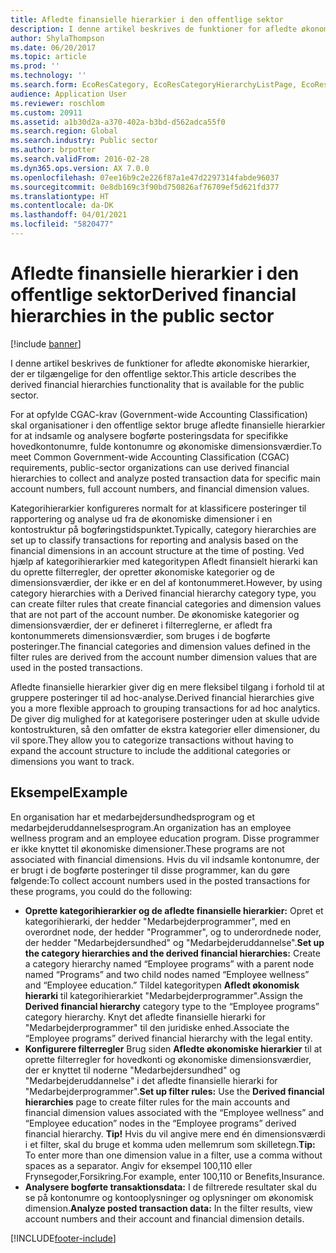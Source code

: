 ```yaml
---
title: Afledte finansielle hierarkier i den offentlige sektor
description: I denne artikel beskrives de funktioner for afledte økonomiske hierarkier, der er tilgængelige for den offentlige sektor.
author: ShylaThompson
ms.date: 06/20/2017
ms.topic: article
ms.prod: ''
ms.technology: ''
ms.search.form: EcoResCategory, EcoResCategoryHierarchyListPage, EcoResCategoryHierarchyRole, LedgerDerivedFinHierarchies, LedgerDerivedFinHierarchyFilterResults, LedgerDerivedFinHierarchyLegalEntities
audience: Application User
ms.reviewer: roschlom
ms.custom: 20911
ms.assetid: a1b30d2a-a370-402a-b3bd-d562adca55f0
ms.search.region: Global
ms.search.industry: Public sector
ms.author: brpotter
ms.search.validFrom: 2016-02-28
ms.dyn365.ops.version: AX 7.0.0
ms.openlocfilehash: 07ee16b9c2e226f87a1e47d2297314fabde96037
ms.sourcegitcommit: 0e8db169c3f90bd750826af76709ef5d621fd377
ms.translationtype: HT
ms.contentlocale: da-DK
ms.lasthandoff: 04/01/2021
ms.locfileid: "5820477"
---
```

# <a name="derived-financial-hierarchies-in-the-public-sector"></a><span data-ttu-id="cf977-103">Afledte finansielle hierarkier i den offentlige sektor</span><span class="sxs-lookup"><span data-stu-id="cf977-103">Derived financial hierarchies in the public sector</span></span>

[!include [banner](../includes/banner.md)]

<span data-ttu-id="cf977-104">I denne artikel beskrives de funktioner for afledte økonomiske hierarkier, der er tilgængelige for den offentlige sektor.</span><span class="sxs-lookup"><span data-stu-id="cf977-104">This article describes the derived financial hierarchies functionality that is available for the public sector.</span></span> 

<span data-ttu-id="cf977-105">For at opfylde CGAC-krav (Government-wide Accounting Classification) skal organisationer i den offentlige sektor bruge afledte finansielle hierarkier for at indsamle og analysere bogførte posteringsdata for specifikke hovedkontonumre, fulde kontonumre og økonomiske dimensionsværdier.</span><span class="sxs-lookup"><span data-stu-id="cf977-105">To meet Common Government-wide Accounting Classification (CGAC) requirements, public-sector organizations can use derived financial hierarchies to collect and analyze posted transaction data for specific main account numbers, full account numbers, and financial dimension values.</span></span> 

<span data-ttu-id="cf977-106">Kategorihierarkier konfigureres normalt for at klassificere posteringer til rapportering og analyse ud fra de økonomiske dimensioner i en kontostruktur på bogføringstidspunktet.</span><span class="sxs-lookup"><span data-stu-id="cf977-106">Typically, category hierarchies are set up to classify transactions for reporting and analysis based on the financial dimensions in an account structure at the time of posting.</span></span> <span data-ttu-id="cf977-107">Ved hjælp af kategorihierarkier med kategoritypen Afledt finansielt hierarki kan du oprette filterregler, der opretter økonomiske kategorier og de dimensionsværdier, der ikke er en del af kontonummeret.</span><span class="sxs-lookup"><span data-stu-id="cf977-107">However, by using category hierarchies with a Derived financial hierarchy category type, you can create filter rules that create financial categories and dimension values that are not part of the account number.</span></span> <span data-ttu-id="cf977-108">De økonomiske kategorier og dimensionsværdier, der er defineret i filterreglerne, er afledt fra kontonummerets dimensionsværdier, som bruges i de bogførte posteringer.</span><span class="sxs-lookup"><span data-stu-id="cf977-108">The financial categories and dimension values defined in the filter rules are derived from the account number dimension values that are used in the posted transactions.</span></span>

<span data-ttu-id="cf977-109">Afledte finansielle hierarkier giver dig en mere fleksibel tilgang i forhold til at gruppere posteringer til ad hoc-analyse.</span><span class="sxs-lookup"><span data-stu-id="cf977-109">Derived financial hierarchies give you a more flexible approach to grouping transactions for ad hoc analytics.</span></span> <span data-ttu-id="cf977-110">De giver dig mulighed for at kategorisere posteringer uden at skulle udvide kontostrukturen, så den omfatter de ekstra kategorier eller dimensioner, du vil spore.</span><span class="sxs-lookup"><span data-stu-id="cf977-110">They allow you to categorize transactions without having to expand the account structure to include the additional categories or dimensions you want to track.</span></span>

## <a name="example"></a><span data-ttu-id="cf977-111">Eksempel</span><span class="sxs-lookup"><span data-stu-id="cf977-111">Example</span></span>
<span data-ttu-id="cf977-112">En organisation har et medarbejdersundhedsprogram og et medarbejderuddannelsesprogram.</span><span class="sxs-lookup"><span data-stu-id="cf977-112">An organization has an employee wellness program and an employee education program.</span></span> <span data-ttu-id="cf977-113">Disse programmer er ikke knyttet til økonomiske dimensioner.</span><span class="sxs-lookup"><span data-stu-id="cf977-113">These programs are not associated with financial dimensions.</span></span> <span data-ttu-id="cf977-114">Hvis du vil indsamle kontonumre, der er brugt i de bogførte posteringer til disse programmer, kan du gøre følgende:</span><span class="sxs-lookup"><span data-stu-id="cf977-114">To collect account numbers used in the posted transactions for these programs, you could do the following:</span></span>

-   <span data-ttu-id="cf977-115">**Oprette kategorihierarkier og de afledte finansielle hierarkier:** Opret et kategorihierarki, der hedder "Medarbejderprogrammer", med en overordnet node, der hedder "Programmer", og to underordnede noder, der hedder "Medarbejdersundhed" og "Medarbejderuddannelse".</span><span class="sxs-lookup"><span data-stu-id="cf977-115">**Set up the category hierarchies and the derived financial hierarchies:** Create a category hierarchy named “Employee programs” with a parent node named “Programs” and two child nodes named “Employee wellness” and “Employee education.”</span></span> <span data-ttu-id="cf977-116">Tildel kategoritypen **Afledt økonomisk hierarki** til kategorihierarkiet "Medarbejderprogrammer".</span><span class="sxs-lookup"><span data-stu-id="cf977-116">Assign the **Derived financial hierarchy** category type to the “Employee programs” category hierarchy.</span></span> <span data-ttu-id="cf977-117">Knyt det afledte finansielle hierarki for "Medarbejderprogrammer" til den juridiske enhed.</span><span class="sxs-lookup"><span data-stu-id="cf977-117">Associate the “Employee programs” derived financial hierarchy with the legal entity.</span></span>
-   <span data-ttu-id="cf977-118">**Konfigurere filterregler** Brug siden **Afledte økonomiske hierarkier** til at oprette filterregler for hovedkonti og økonomiske dimensionsværdier, der er knyttet til noderne "Medarbejdersundhed" og "Medarbejderuddannelse" i det afledte finansielle hierarki for "Medarbejderprogrammer".</span><span class="sxs-lookup"><span data-stu-id="cf977-118">**Set up filter rules:** Use the **Derived financial hierarchies** page to create filter rules for the main accounts and financial dimension values associated with the “Employee wellness” and “Employee education” nodes in the “Employee programs” derived financial hierarchy.</span></span> <span data-ttu-id="cf977-119">**Tip!** Hvis du vil angive mere end én dimensionsværdi i et filter, skal du bruge et komma uden mellemrum som skilletegn.</span><span class="sxs-lookup"><span data-stu-id="cf977-119">**Tip:** To enter more than one dimension value in a filter, use a comma without spaces as a separator.</span></span> <span data-ttu-id="cf977-120">Angiv for eksempel 100,110 eller Frynsegoder,Forsikring.</span><span class="sxs-lookup"><span data-stu-id="cf977-120">For example, enter 100,110 or Benefits,Insurance.</span></span>
-   <span data-ttu-id="cf977-121">**Analysere bogførte transaktionsdata:** I de filtrerede resultater skal du se på kontonumre og kontooplysninger og oplysninger om økonomisk dimension.</span><span class="sxs-lookup"><span data-stu-id="cf977-121">**Analyze posted transaction data:** In the filter results, view account numbers and their account and financial dimension details.</span></span>








[!INCLUDE[footer-include](../../includes/footer-banner.md)]